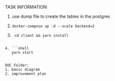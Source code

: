TASK INFORMATION:

1. use dump file to create the tables in the postgres
2. ```shell
   docker-compose up -d --scale backend=2
   ```
3. ```shell
    cd client && yarn install
```

4. ```shell
   yarn start
   ```

```

DOC Folder:
1. basic diagram
2. improvement plan
```

